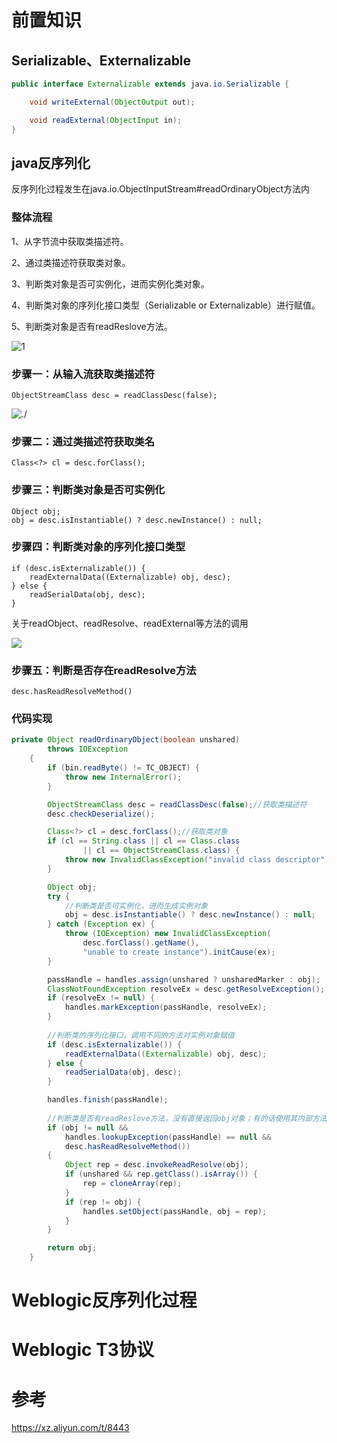 # 前置知识

## Serializable、Externalizable

[Java 序列化和反序列化详解完整版]: https://blog.csdn.net/huangtenglong/article/details/12777454

```java
public interface Externalizable extends java.io.Serializable {

    void writeExternal(ObjectOutput out);

    void readExternal(ObjectInput in);
}
```

## java反序列化

反序列化过程发生在java.io.ObjectInputStream#readOrdinaryObject方法内

### 整体流程

1、从字节流中获取类描述符。

2、通过类描述符获取类对象。

3、判断类对象是否可实例化，进而实例化类对象。

4、判断类对象的序列化接口类型（Serializable or Externalizable）进行赋值。

5、判断类对象是否有readReslove方法。

![1](http://xxlegend.com/images/SequenceDiagram1.png)  

### 步骤一：从输入流获取类描述符

```
ObjectStreamClass desc = readClassDesc(false);
```

 ![./](D:/Desktop/%E6%BC%8F%E6%B4%9E%E5%88%86%E6%9E%90/Weblogic/Assets/2-Weblogic%E5%8F%8D%E5%BA%8F%E5%88%97%E5%8C%96%E7%9F%A5%E8%AF%86%E7%82%B9/1.png)

### 步骤二：通过类描述符获取类名

```
Class<?> cl = desc.forClass();
```

### 步骤三：判断类对象是否可实例化

```
Object obj;
obj = desc.isInstantiable() ? desc.newInstance() : null;
```

### 步骤四：判断类对象的序列化接口类型

```
if (desc.isExternalizable()) {
    readExternalData((Externalizable) obj, desc);
} else {
    readSerialData(obj, desc);
}
```

关于readObject、readResolve、readExternal等方法的调用

 ![](D:/Desktop/%E6%BC%8F%E6%B4%9E%E5%88%86%E6%9E%90/Weblogic/Assets/2-Weblogic%E5%8F%8D%E5%BA%8F%E5%88%97%E5%8C%96%E7%9F%A5%E8%AF%86%E7%82%B9/2.png)

### 步骤五：判断是否存在readResolve方法

```
desc.hasReadResolveMethod()
```

### 代码实现

```java
private Object readOrdinaryObject(boolean unshared)
        throws IOException
    {
        if (bin.readByte() != TC_OBJECT) {
            throw new InternalError();
        }

        ObjectStreamClass desc = readClassDesc(false);//获取类描述符
        desc.checkDeserialize();

        Class<?> cl = desc.forClass();//获取类对象
        if (cl == String.class || cl == Class.class
                || cl == ObjectStreamClass.class) {
            throw new InvalidClassException("invalid class descriptor");
        }

        Object obj;
        try {
            //判断类是否可实例化，进而生成实例对象
            obj = desc.isInstantiable() ? desc.newInstance() : null;
        } catch (Exception ex) {
            throw (IOException) new InvalidClassException(
                desc.forClass().getName(),
                "unable to create instance").initCause(ex);
        }

        passHandle = handles.assign(unshared ? unsharedMarker : obj);
        ClassNotFoundException resolveEx = desc.getResolveException();
        if (resolveEx != null) {
            handles.markException(passHandle, resolveEx);
        }
		
    	//判断类的序列化接口，调用不同的方法对实例对象赋值
        if (desc.isExternalizable()) {
            readExternalData((Externalizable) obj, desc);
        } else {
            readSerialData(obj, desc);
        }

        handles.finish(passHandle);
		
    	//判断类是否有readReslove方法，没有直接返回obj对象；有的话使用其内部方法生成rep对象并赋值给obj返回
        if (obj != null &&
            handles.lookupException(passHandle) == null &&
            desc.hasReadResolveMethod())
        {
            Object rep = desc.invokeReadResolve(obj);
            if (unshared && rep.getClass().isArray()) {
                rep = cloneArray(rep);
            }
            if (rep != obj) {
                handles.setObject(passHandle, obj = rep);
            }
        }

        return obj;
    }
```

# Weblogic反序列化过程

# Weblogic T3协议

# 参考

https://xz.aliyun.com/t/8443


